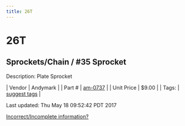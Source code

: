 ```yaml
---
title: 26T
---
```


# 26T
## Sprockets/Chain / #35 Sprocket
Description: 	Plate Sprocket 

| Vendor | Andymark | 
| Part # | [am-0737](http://www.andymark.com/Sprocket-p/am-0737.htm) | 
| Unit Price | $9.00 | 
| Tags: | [suggest tags](https://docs.google.com/forms/d/e/1FAIpQLSeWyY8v3RgOty-MyWmh9U0iivNYN_molChYyS-0U-o-kOAv_g/viewform) | 

Last updated: Thu May 18 09:52:42 PDT 2017

 [Incorrect/Incomplete information?](https://docs.google.com/forms/d/e/1FAIpQLSeWyY8v3RgOty-MyWmh9U0iivNYN_molChYyS-0U-o-kOAv_g/viewform)